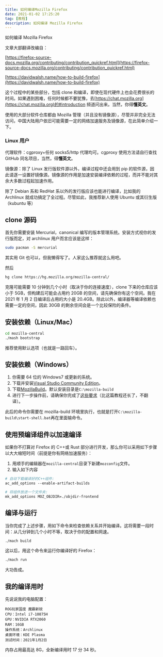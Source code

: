 ```yaml
---
title: 如何编译Mozilla Firefox
date: 2021-01-02 17:25:20
tag: [教程]
description: 如何编译 Mozilla Firefox
---
```


如何编译 Mozilla Firefox

<!--more-->

文章大部翻译改编自：

[https://firefox-source-docs.mozilla.org/contributing/contribution_quickref.html](https://firefox-source-docs.mozilla.org/contributing/contribution_quickref.html)

[https://davidwalsh.name/how-to-build-firefox](https://davidwalsh.name/how-to-build-firefox)

这个过程中的某些部分，包括 clone 和编译，即使在现代硬件上也会花费很长的时间。如果遇到困难，任何时候都不要犹豫，去[https://chat.mozilla.org](https://chat.mozilla.org)的#introduction 频道问出来。当然，你得**懂英文**。

使用的大部分软件仓库都由 Mozilla 管理（并且没有镜像源），尽管并非完全无法访问，中国大陆用户依旧可能需要一定的网络加速服务及镜像源，在此简单介绍一下。

### Linux 用户

代理软件：cgproxy+任何 socks5/http 代理均可。cgproxy 使用方法请自行查找 GitHub 同名项目，当然，得**懂英文**。

镜像源：除了 Linux 发行版软件源以外，编译过程中还会用到 pip 的软件源，因此请逐一设置好镜像源。镜像源的作用是加速安装编译依赖的过程，而并不能对其余大多数过程起加速作用。

除了 Debian 系和 RedHat 系以外的发行版应该也能进行编译，比如我的 Archlinux 就成功搞定了全过程。尽管如此，我推荐新人使用 Ubuntu 或其衍生版（kubuntu 等）

## clone 源码

首先你需要安装 Mercurial，canonical 编写的版本管理系统。安装方式视你的发行版而定，对 archlinux 用户而言应该是这样：

```bash
sudo pacman -S mercurial
```

其实用 Git 也可以，但我懒得写了。人家这么推荐就这么用吧。

然后

```bash
hg clone https://hg.mozilla.org/mozilla-central/
```

克隆可能需要 10 分钟到几个小时（取决于你的连接速度），clone 下来的仓库应该小于 5GB，但构建后可能会占用约 20GB 的空间，请先确保你有这个空间。我在 2021 年 1 月 2 日编译后占用的大小是 20.4GB。除此以外，编译器等编译依赖也需要一定的空间，因此 30GB 的剩余空间会是一个比较保险的条件。

## 安装依赖（Linux/Mac）

```bash
cd mozilla-central
./mash bootstrap
```

推荐使用默认选项（也就是一路回车）。

## 安装依赖（Windows）

1. 你需要 64 位的 Windows7 或更新的系统。
2. 下载并安装[Visual Studio Community Edition](https://visualstudio.microsoft.com/downloads/)。
3. 下载[MozillaBuild](https://ftp.mozilla.org/pub/mozilla.org/mozilla/libraries/win32/MozillaBuildSetup-Latest.exe)。默认安装目录是`C:\mozilla-build`
4. 进行下一步操作前，请确保你完成了[这些要求](https://firefox-source-docs.mozilla.org/setup/windows_build.html#building-firefox-on-windows)（比这篇教程还长了，不翻译）。

此后的命令你需要在 mozilla-build 环境里执行，也就是打开`C:\mozilla-build\start-shell.bat`再在里面输命令。

## 使用预编译组件以加速编译

如果你不打算对 Firefox 的 C++或 Rust 部分进行开发，那么你可以采用如下步骤以大大缩短时间（前提是你有网络加速服务）：

1. 用顺手的编辑器在`mozilla-central`目录下新建`mozconfig`文件。
2. 输入如下内容

```makefile
# 自动下载编译好的C++组件:
ac_add_options --enable-artifact-builds

# 将组件放进一个文件夹:
mk_add_options MOZ_OBJDIR=./objdir-frontend
```

## 编译与运行

当你完成了上述步骤，用如下命令来检查依赖关系并开始编译。这将需要一段时间：从几分钟到几个小时不等，取决于你的配置和网速。

```bash
./mach build
```

这以后，用这个命令来运行你编译好的 Firefox：

```bash
./mach run
```

大功告成。

## 我的编译用时

先说说我的电脑配置：

```
ROG玩家国度 魔霸新锐
CPU：Intel i7-10875H
GPU：NVIDIA RTX2060
RAM：16GB
操作系统：Archlinux
桌面环境：KDE Plasma
测试时间：2021年1月2日
```

内存占用最高达 8G，全新编译用时 17 分 34 秒。
